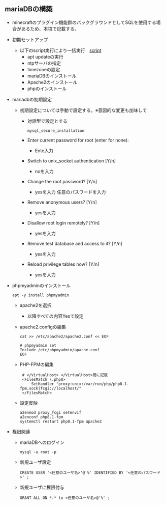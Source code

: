## mariaDBの構築
* minecraftのプラグイン機能群のバックグラウンドとしてSQLを使用する場合があるため、本項で記載する。
* 初期セットアップ
  * 以下のscript実行により一括実行　[script](https://github.com/maron-gt123/k8s-setup-for-proxmox/blob/main/minecraft/sql/setup.sh)
      * apt updateの実行
      * ntpサーバの指定
      * timezoneの設定
      * mariaDBのインストール
      * Apache2のインストール
      * phpのインストール
* mariadbの初期設定
  * 初期設定については手動で設定する。※意図的な変更も加味して
    * 対話型で設定とする
    
          mysql_secure_installation
    * Enter current password for root (enter for none):
      * Ente入力
    * Switch to unix_socket authentication [Y/n]
      * noを入力
    * Change the root password? [Y/n]
      * yesを入力 任意のパスワードを入力
    * Remove anonymous users? [Y/n]
      * yesを入力
    * Disallow root login remotely? [Y/n]
      * yesを入力
    * Remove test database and access to it? [Y/n]
      * yesを入力
    * Reload privilege tables now? [Y/n]
      * yesを入力
* phpmyadminのインストール
  
      apt -y install phpmyadmin
  * apache2を選択
    * 以降すべての内容Yesで設定 
  * apache2.configの編集
  
        cat >> /etc/apache2/apache2.conf << EOF
        
        # phpmyadmin set
        Include /etc/phpmyadmin/apache.conf
        EOF
        
  * PHP-FPMの編集
  
         # </VirtualHost> </VirtualHost>間に記載
         <FilesMatch \.php$>
             SetHandler "proxy:unix:/var/run/php/php8.1-fpm.sock|fcgi://localhost/"
         </FilesMatch>
  * 設定反映
 
        a2enmod proxy_fcgi setenvif
        a2enconf php8.1-fpm
        systemctl restart php8.1-fpm apache2

* 権限関連
  * mariaDBへのログイン
  
        mysql -u root -p
  * 新規ユーザ設定

        CREATE USER '<任意のユーザ名>'@'%' IDENTIFIED BY '<任意のパスワード>' ;
  * 新規ユーザに権限付与
  
        GRANT ALL ON *.* to <任意のユーザ名>@'%' ;



